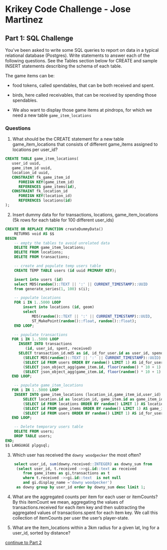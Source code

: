 # Krikey Code Challenge - Jose Martinez

## Part 1: SQL Challenge
You’ve been asked to write some SQL queries to report on data in a typical relational database (Postgres). Write statements to answer each of the following questions. See the ​Tables​ section below for ​CREATE​ and sample​ INSERT ​statements describing the schema of each table.

 The game items can be:
 
 - food tokens, called spendables, that can be both received and spent. 
 - birds, here called receivables, that can be received by spending those spendables. 

 - We also want to display those game items at pindrops, for which we need a new table `game_item_locations`

### Questions

1. What should be the CREATE statement for a new table game_item_locations that consists of different game_items assigned to locations per user_id?

```SQL
CREATE TABLE game_item_locations(
   user_id uuid,
   game_item_id uuid,
   location_id uuid,
   CONSTRAINT fk_game_item_id
      FOREIGN KEY(game_item_id)
	  REFERENCES game_items(id),
   CONSTRAINT fk_location_id
      FOREIGN KEY(location_id)
	  REFERENCES locations(id)
);
```

2. Insert dummy data for for transactions, locations, game_item_locations (5k rows for each table for 100 different user_ids)

```SQL
CREATE OR REPLACE FUNCTION createDummyData()
    RETURNS void AS $$
BEGIN
    -- empty the tables to avoid unrelated data
    DELETE FROM game_item_locations;
    DELETE FROM locations;
    DELETE FROM transactions;

    -- create and populate temp users table
    CREATE TEMP TABLE users (id uuid PRIMARY KEY);

    insert into users (id)
    select MD5(random()::TEXT || ':' || CURRENT_TIMESTAMP)::UUID
    from generate_series(1, 100) s(i);

    -- populate locations
    FOR i IN 1..5000 LOOP
        insert into locations (id, geom)
        select
            MD5(random()::TEXT || ':' || CURRENT_TIMESTAMP)::UUID,
            ST_MakePoint(random()::float, random()::float);
    END LOOP;

    -- populate transactions
   FOR i IN 1..5000 LOOP
      INSERT INTO transactions
         (id, user_id, spent, received)
      SELECT transaction_id.md5 as id, id_for_user.id as user_id, spendable.json_spendable as spent, receivable.json_receivable as received  FROM
        (SELECT MD5(random()::TEXT || ':' || CURRENT_TIMESTAMP)::UUID) as transaction_id,
        (SELECT id FROM users ORDER BY random() LIMIT 1) AS id_for_user,
        (SELECT json_object_agg(game_item.id, floor(random() * 10 + 1)::int) as json_spendable FROM (SELECT id FROM game_items WHERE item_type = 'spendable' ORDER BY random() LIMIT 1 ) as game_item) AS spendable,
        (SELECT json_object_agg(game_item.id, floor(random() * 10 + 1)::int) as json_receivable FROM (SELECT id FROM game_items WHERE item_type = 'receivable' ORDER  BY random() LIMIT 1) as game_item) as receivable;
   END LOOP;

    -- populate game_item_locations
   FOR i IN 1..5000 LOOP
    INSERT INTO game_item_locations (location_id,game_item_id,user_id)
        SELECT location.id as location_id, game_item.id as game_item_id, id_for_user.id as user_id FROM
        (SELECT id FROM locations ORDER BY random() LIMIT 1) AS location,
        (SELECT id FROM game_items ORDER BY random() LIMIT 1) AS game_item,
        (SELECT id FROM users ORDER BY random() LIMIT 1) AS id_for_user;
   END LOOP;

    -- Delete temporary users table
    DELETE FROM users;
    DROP TABLE users;
END;
$$ LANGUAGE plpgsql;
```

3. Which user has received the `​downy woodpecker​` the most often​?

```SQL
    select user_id, sum(downy.received::INTEGER) as downy_sum from
     (select user_id, t.received ->>gi.id::text as received 
        from game_items as gi,transactions as t 
        where t.received ->>gi.id::text  is not null 
        and gi.display_name ='downy woodpecker')
     as downy group by user_id order by downy_sum desc limit 1;
```

4. What are the aggregated counts per item for each user or itemCounts?
 By this itemCount we mean, aggregating the values of transactions.received for each item key and then subtracting the aggregated values of transactions.spent for each item key.
 We call this collection of itemCounts per user the user’s player-state.

5. What are the item_locations within a 3km radius for a given lat, lng for a user_id, sorted by distance?


[continue to Part 2](API/README.md)